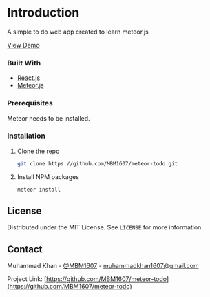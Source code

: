 # Introduction

A simple to do web app created to learn
meteor.js

[View Demo](https://to-do-list.meteorapp.com/)

### Built With

* [React.js](https://reactjs.org/)
* [Meteor.js](https://www.meteor.com/)

### Prerequisites

Meteor needs to be installed.

### Installation

1. Clone the repo
   ```sh
   git clone https://github.com/MBM1607/meteor-todo.git
   ```
2. Install NPM packages
   ```sh
   meteor install
   ```

## License

Distributed under the MIT License. See `LICENSE` for more information.

## Contact

Muhammad Khan - [@MBM1607](https://twitter.com/MBM1607) - muhammadkhan1607@gmail.com

Project Link: [https://github.com/MBM1607/meteor-todo](https://github.com/MBM1607/meteor-todo)
